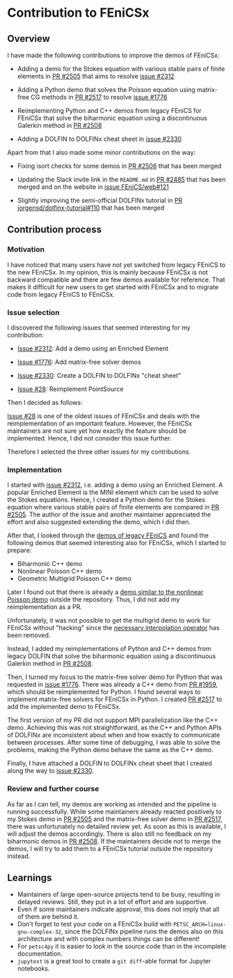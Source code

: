 # Contribution to FEniCSx

## Overview

I have made the following contributions to improve the demos of FEniCSx:

- Adding a demo for the Stokes equation with various stable pairs of finite elements in
  [PR #2505](https://github.com/FEniCS/dolfinx/pull/2505) that aims to resolve
  [issue #2312](https://github.com/FEniCS/dolfinx/issues/2312)

- Adding a Python demo that solves the Poisson equation using matrix-free CG methods in
  [PR #2517](https://github.com/FEniCS/dolfinx/pull/2517) to resolve
  [issue #1776](https://github.com/FEniCS/dolfinx/issues/1776)

- Reimplementing Python and C++ demos from legacy FEniCS for FEniCSx that
  solve the biharmonic equation using a discontinuous Galerkin method in
  [PR #2508](https://github.com/FEniCS/dolfinx/pull/2508)

- Adding a DOLFIN to DOLFINx cheat sheet in
  [issue #2330](https://github.com/FEniCS/dolfinx/issues/2330)

Apart from that I also made some minor contributions on the way:

- Fixing isort checks for some demos in
  [PR #2506](https://github.com/FEniCS/dolfinx/pull/2506) that has been merged

- Updating the Slack invite link in the `README.md` in
  [PR #2485](https://github.com/FEniCS/dolfinx/pull/2485) that has been merged and on the
  website in [issue FEniCS/web#121](https://github.com/FEniCS/web/issues/121)

- Slightly improving the semi-official DOLFINx tutorial in
  [PR jorgensd/dolfinx-tutorial#110](https://github.com/jorgensd/dolfinx-tutorial/pull/110)
  that has been merged

## Contribution process

### Motivation

I have noticed that many users have not yet switched from legacy FEniCS to the new FEniCSx.
In my opinion, this is mainly because FEniCSx is not backward compatible and there are
few demos available for reference. That makes it difficult for new users to get started
with FEniCSx and to migrate code from legacy FEniCS to FEniCSx.

### Issue selection

I discovered the following issues that seemed interesting for my contribution:

- [Issue #2312](https://github.com/FEniCS/dolfinx/issues/2312):
  Add a demo using an Enriched Element

- [Issue #1776](https://github.com/FEniCS/dolfinx/issues/1776):
  Add matrix-free solver demos

- [Issue #2330](https://github.com/FEniCS/dolfinx/issues/2330):
  Create a DOLFIN to DOLFINx "cheat sheet"

- [Issue #28](https://github.com/FEniCS/dolfinx/issues/28):
  Reimplement PointSource

Then I decided as follows:

[Issue #28](https://github.com/FEniCS/dolfinx/issues/28)
is one of the oldest issues of FEniCSx and deals with the reimplementation
of an important feature.
However, the FEniCSx maintainers are not sure yet how exactly the feature should be
implemented. Hence, I did not consider this issue further.

Therefore I selected the three other issues for my contributions.

### Implementation

I started with
[issue #2312](https://github.com/FEniCS/dolfinx/issues/2312),
i.e. adding a demo using an Enriched Element. A popular Enriched
Element is the MINI element which can be used to solve the Stokes equations.
Hence, I created a Python demo for the Stokes equation where various
stable pairs of finite elements are compared in
[PR #2505](https://github.com/FEniCS/dolfinx/pull/2505).
The author of the issue and another maintainer appreciated the effort and also suggested
extending the demo, which I did then.

After that, I looked through the
[demos of legacy FEniCS](https://bitbucket.org/fenics-project/dolfin/src/master/demo/)
and found the following demos that seemed interesting also for FEniCSx, which I started
to prepare:

- Biharmonic C++ demo
- Nonlinear Poisson C++ demo
- Geometric Multigrid Poisson C++ demo

Later I found out that there is already a
[demo similar to the nonlinear Poisson demo](https://jsdokken.com/dolfinx-tutorial/chapter2/nonlinpoisson.html)
outside the repository. Thus, I did not add my reimplementation as a PR.

Unfortunately, it was not possible to get the multigrid demo to work for FEniCSx
without "hacking" since the
[necessary interpolation operator](https://github.com/FEniCS/dolfinx/pull/942)
has been removed.

Instead, I added my reimplementations of Python and C++ demos from
legacy DOLFIN that solve the biharmonic equation using a discontinuous Galerkin method in
[PR #2508](https://github.com/FEniCS/dolfinx/pull/2508).

Then, I turned my focus to the matrix-free solver demo for Python that was requested in
[issue #1776](https://github.com/FEniCS/dolfinx/issues/1776).
There was already a C++ demo from
[PR #1959](https://github.com/FEniCS/dolfinx/pull/1959),
which should be reimplemented for Python.
I found several ways to implement matrix-free solvers for FEniCSx in Python.
I created [PR #2517](https://github.com/FEniCS/dolfinx/pull/2517)
to add the implemented demo to FEniCSx.

The first version of my PR did not support MPI parallelization like the C++ demo.
Achieving this was not straightforward, as the C++ and Python APIs of DOLFINx are inconsistent
about when and how exactly to communicate between processes. After some time of debugging,
I was able to solve the problems, making the Python demo behave the same as
the C++ demo.

Finally, I have attached a DOLFIN to DOLFINx cheat sheet that I created along the way to
[issue #2330](https://github.com/FEniCS/dolfinx/issues/2330).

### Review and further course

As far as I can tell, my demos are working as intended and the pipeline is running successfully.
While some maintainers already reacted positively to my Stokes demo in
[PR #2505](https://github.com/FEniCS/dolfinx/pull/2505)
and the matrix-free solver demo in
[PR #2517](https://github.com/FEniCS/dolfinx/pull/2517),
there was unfortunately no detailed review yet.
As soon as this is available, I will adjust the demos accordingly.
There is also still no feedback on my biharmonic demos in
[PR #2508](https://github.com/FEniCS/dolfinx/pull/2508).
If the maintainers decide not to merge the demos,
I will try to add them to a FEniCSx tutorial outside the repository instead.

## Learnings

- Maintainers of large open-source projects tend to be busy, resulting in delayed reviews. Still, they put in a lot of effort and are supportive.
- Even if some maintainers indicate approval, this does not imply that all of them are behind it.
- Don't forget to test your code on a FEniCSx build with `PETSC_ARCH=linux-gnu-complex-32`, since the DOLFINx pipeline runs the demos also on this architecture and with complex numbers things can be different!
- For `petsc4py` it is easier to look in the source code than in the incomplete documentation.
- `jupytext` is a great tool to create a `git diff`-able format for Jupyter notebooks.
